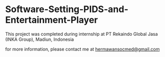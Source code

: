 # Software-Setting-PIDS-and-Entertainment-Player
This project was completed during internship at PT Rekaindo Global Jasa (INKA Group), Madiun, Indonesia

for more information, please contact me at hermawansocmed@gmail.com
